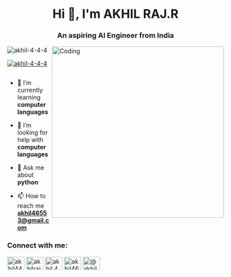 <h1 align="center">Hi 👋, I'm AKHIL RAJ.R</h1>
<h3 align="center">An aspiring AI Engineer from India</h3>
<img align="right" alt="Coding" width="400" src="https://cdn.dribbble.com/users/1162077/screenshots/3848914/programmer.gif">
<p align="left"> <img src="https://komarev.com/ghpvc/?username=akhil-4-4-4&label=Profile%20views&color=0e75b6&style=flat" alt="akhil-4-4-4" /> </p>

<p align="left"> <a href="https://github.com/ryo-ma/github-profile-trophy"><img src="https://github-profile-trophy.vercel.app/?username=akhil-4-4-4" alt="akhil-4-4-4" /></a> </p>

<p align="left"> <a href="https://twitter.com/" target="blank"><img src="https://img.shields.io/twitter/follow/?logo=twitter&style=for-the-badge" alt="" /></a> </p>

- 🌱 I’m currently learning **computer languages**

- 🤝 I’m looking for help with **computer languages**

- 💬 Ask me about **python**

- 📫 How to reach me **akhil46553@gmail.com**

<h3 align="left">Connect with me:</h3>
<p align="left">
<a href="https://linkedin.com/in/akhil444" target="blank"><img align="center" src="https://raw.githubusercontent.com/rahuldkjain/github-profile-readme-generator/master/src/images/icons/Social/linked-in-alt.svg" alt="akhil444" height="30" width="40" /></a>
<a href="https://fb.com/akhilraj" target="blank"><img align="center" src="https://raw.githubusercontent.com/rahuldkjain/github-profile-readme-generator/master/src/images/icons/Social/facebook.svg" alt="akhilraj" height="30" width="40" /></a>
<a href="https://instagram.com/akhil.4.4.4" target="blank"><img align="center" src="https://raw.githubusercontent.com/rahuldkjain/github-profile-readme-generator/master/src/images/icons/Social/instagram.svg" alt="akhil.4.4.4" height="30" width="40" /></a>
<a href="https://www.hackerrank.com/akhil46553" target="blank"><img align="center" src="https://raw.githubusercontent.com/rahuldkjain/github-profile-readme-generator/master/src/images/icons/Social/hackerrank.svg" alt="akhil46553" height="30" width="40" /></a>
<a href="https://www.hackerearth.com/@akhil" target="blank"><img align="center" src="https://raw.githubusercontent.com/rahuldkjain/github-profile-readme-generator/master/src/images/icons/Social/hackerearth.svg" alt="@akhil" height="30" width="40" /></a>
</p>
